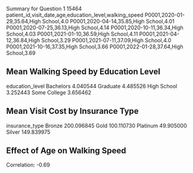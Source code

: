 Summary for Question 1
15464
patient_id,visit_date,age,education_level,walking_speed
P0001,2020-01-29,35.64,High School,4.0
P0001,2020-04-14,35.85,High School,4.01
P0001,2020-07-25,36.13,High School,4.14
P0001,2020-10-11,36.34,High School,4.03
P0001,2021-01-10,36.59,High School,4.11
P0001,2021-04-12,36.84,High School,3.29
P0001,2021-07-11,37.09,High School,4.0
P0001,2021-10-16,37.35,High School,3.66
P0001,2022-01-28,37.64,High School,3.69
## Mean Walking Speed by Education Level

education_level
Bachelors       4.040544
Graduate        4.485526
High School     3.252443
Some College    3.656462

## Mean Visit Cost by Insurance Type

insurance_type
Bronze      200.096845
Gold        100.110730
Platinum     49.905000
Silver      149.839975

## Effect of Age on Walking Speed

Correlation: -0.69